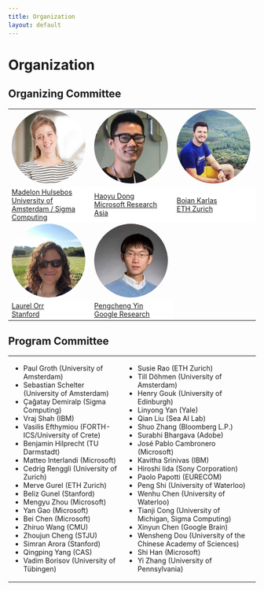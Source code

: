 ```yaml
---
title: Organization
layout: default
---
```


# Organization


## Organizing Committee

<table border="0" style="border:none; border-collapse:collapse; cellspacing:0; cellpadding:0" >
    <tr style="border:none"  align="left">
      <td style="border:none" width="33%"><a href="https://madelonhulsebos.github.io/" target="blank"><img src="assets/mh.jpg" width="150px" align="bottom" style="border-radius: 50%"></a></td>
      <td style="border:none" width="33%"><a href="https://www.microsoft.com/en-us/research/people/hadong" target="blank"><img src="assets/hd.jpg" width="150px" align="bottom" style="border-radius: 50%"></a></td>
      <td style="border:none" width="33%"><a href="https://bojan.ninja/" target="blank"><img src="assets/bk.jpg" width="150px" align="bottom" style="border-radius: 50%"></a></td>
    </tr>
    <tr style="border:none" align="left">
      <td style="border:none" bgcolor="white">
      <a href="https://madelonhulsebos.github.io/" target="blank">Madelon Hulsebos<br>University of Amsterdam / Sigma Computing</a></td>
      <td style="border:none" bgcolor="white"><a href="https://www.microsoft.com/en-us/research/people/hadong" target="blank">Haoyu Dong<br>Microsoft Research Asia</a></td>
      <td style="border:none" bgcolor="white"><a href="https://bojan.ninja/" target="blank">Bojan Karlas<br>ETH Zurich</a></td>
    </tr>
    <tr style="border:none" align="left">
      <td style="border:none" width="33%"><a href="https://cs.stanford.edu/people/lorr1" target="blank"><img src="assets/lo.jpg" width="150px" align="bottom" style="border-radius: 50%"></a></td>
      <td style="border:none" width="33%"><a href="https://pcyin.me/" target="blank"><img src="assets/py.jpg" width="150px" align="bottom" style="border-radius: 50%"></a></td>
    </tr>
    <tr style="border:none" align="left">
      <td style="border:none" bgcolor="white"><a href="https://cs.stanford.edu/people/lorr1" target="blank">Laurel Orr<br>Stanford</a></td>
      <td style="border:none" bgcolor="white"><a href="https://pcyin.me/" target="blank">Pengcheng Yin<br>Google Research</a></td>
    </tr>
</table>


## Program Committee

<table border="0" style="border:none; border-collapse:collapse; cellspacing:0; cellpadding:0">
 <tr style="border:none"  align="left">
    <td style="border:none">
    <ul>
      <li> Paul Groth (University of Amsterdam)</li>
      <li> Sebastian Schelter (University of Amsterdam)</li>
      <li> Çağatay Demiralp (Sigma Computing)</li>
      <li> Vraj Shah (IBM)</li>
      <li> Vasilis Efthymiou (FORTH-ICS/University of Crete)</li>
      <li> Benjamin Hilprecht (TU Darmstadt)</li>
      <li> Matteo Interlandi (Microsoft)</li>
      <li> Cedrig Renggli (University of Zurich)</li>
      <li> Merve Gurel (ETH Zurich)</li>
      <li> Beliz Gunel (Stanford)</li>
      <li> Mengyu Zhou (Microsoft)</li>
      <li> Yan Gao (Microsoft)</li>
      <li> Bei Chen (Microsoft)</li>
      <li> Zhiruo Wang (CMU)</li>
      <li> Zhoujun Cheng (STJU)</li>
      <li> Simran Arora (Stanford)</li>
      <li> Qingping Yang (CAS)</li>
      <li> Vadim Borisov (University of Tübingen)</li>
    </ul>  
    </td>
    <td style="border:none">
      <ul>
      <li> Susie Rao (ETH Zurich)</li>
      <li> Till Döhmen (University of Amsterdam)</li>
      <li> Henry Gouk (University of Edinburgh)</li>
      <li> Linyong Yan (Yale)</li>
      <li> Qian Liu (Sea AI Lab)</li>
      <li> Shuo Zhang (Bloomberg L.P.)</li>
      <li> Surabhi Bhargava (Adobe)</li>
      <li> José Pablo Cambronero (Microsoft)</li>
      <li> Kavitha Srinivas (IBM)</li>
      <li> Hiroshi Iida (Sony Corporation)</li>
      <li> Paolo Papotti (EURECOM)</li>
      <li> Peng Shi (University of Waterloo)</li>
      <li> Wenhu Chen (University of Waterloo)</li>
      <li> Tianji Cong (University of Michigan, Sigma Computing)</li>
      <li> Xinyun Chen (Google Brain)</li>
      <li> Wensheng Dou (University of the Chinese Academy of Sciences)</li>
      <li> Shi Han (Microsoft)</li>
      <li> Yi Zhang (University of Pennsylvania)</li>
      </ul>
    </td>
 </tr>
</table>

<!-- Please fill in the form below if you are interested and available to review for the TRL Workshop 2022:
<iframe src="https://docs.google.com/forms/d/e/1FAIpQLSehwvK6eJHT0y9XTpN0yusAR5sRFoBipfBdQChH2Xkh6dYdnA/viewform?embedded=true" width="640" height="760"></iframe>. -->
